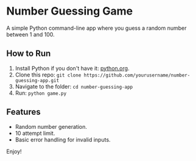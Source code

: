 # Number Guessing Game

A simple Python command-line app where you guess a random number between 1 and 100.

## How to Run
1. Install Python if you don't have it: [python.org](https://www.python.org).
2. Clone this repo: `git clone https://github.com/yourusername/number-guessing-app.git`
3. Navigate to the folder: `cd number-guessing-app`
4. Run: `python game.py`

## Features
- Random number generation.
- 10 attempt limit.
- Basic error handling for invalid inputs.

Enjoy!